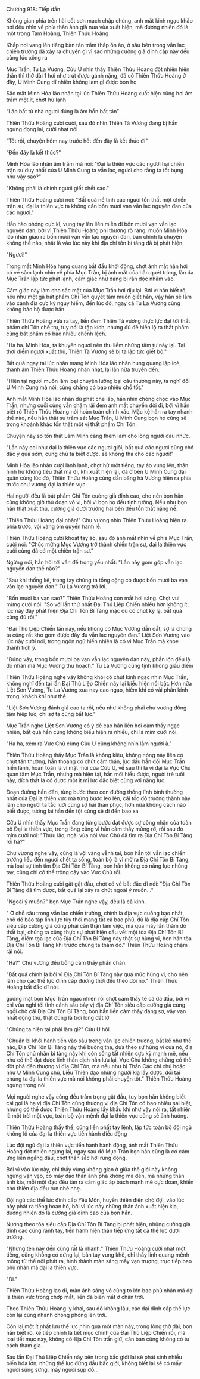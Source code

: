 




Chương 918: Tiếp dẫn


Không gian phía trên hài cốt sơn mạch chập chùng, anh mắt kinh ngạc khắp nơi đều nhìn về phía thân ảnh già nua vừa xuất hiện, mà đương nhiên đó là một trong Tam Hoàng, Thiên Thứu Hoàng

Khắp nơi vang lên tiếng bàn tán trầm thấp ồn ào, ở sâu bên trong vẫn lạc chiến trường đã xảy ra chuyện gì vì sao những cường giả đỉnh cấp này đều cùng lúc xông ra

Mục Trần, Tu La Vương, Cửu U nhìn thấy Thiên Thứu Hoàng đột nhiên hiện thân thì thở dài 1 hơi như trút được gánh nặng, đã có Thiên Thứu Hoàng ở đây, U Minh Cung dĩ nhiên không làm gì được bọn họ

Sắc mặt Minh Hỏa lão nhân tại lúc Thiên Thứu Hoàng xuất hiện cũng hơi âm trầm một ít, chợt hừ lạnh

“Lão bất tử nhà ngươi đúng là âm hồn bất tán”

Thiên Thứu Hoàng cười cười, sau đó nhìn Thiên Tà Vương đang bị hắn ngưng đọng lại, cười nhạt nói

“Tốt rồi, chuyện hôm nay trước hết đến đây là kết thúc đi"

“Đến đây là kết thúc?"

Minh Hỏa lão nhân âm trầm mà nói: "Đại la thiên vực các ngươi hại chiến trận sư duy nhất của U Minh Cung ta vẫn lạc, ngươi cho rằng ta tốt bụng như vậy sao?"

"Không phải là chính ngươi giết chết sao."

Thiên Thứu Hoàng cười nói: "Bất quá nể tình các ngươi tổn thất một chiến trận sư, đại la thiên vực ta không cần bốn mươi vạn vẫn lạc nguyên đan của các ngươi."

Hắn hào phóng cực kì, vung tay lên liền miễn đi bốn mươi vạn vẫn lạc nguyên đan, bởi vì Thiên Thứu Hoàng phi thường rõ ràng, muốn Minh Hỏa lão nhân giao ra bốn mươi vạn vẫn lạc nguyên đan, bản chính là chuyện không thể nào, nhất là vào lúc này khi địa chí tôn bí tàng đã bị phát hiện

"Ngươi!"

Trong mắt Minh Hỏa hung quang bắt đầu khởi động, chợt ánh mắt hắn hơi có vẻ sâm lạnh nhìn về phía Mục Trần, bị ánh mắt của hắn quét trúng, làn da Mục Trần lập tức phát lạnh, cảm giác như đang bị rắn độc nhằm vào.

Cảm giác này làm cho sắc mặt của Mục Trần hơi dịu lại. Bởi vì hắn biết rõ, nếu như một gã bát phẩm Chí Tôn quyết tâm muốn giết hắn, vậy hắn sẽ lâm vào cảnh địa cực kỳ nguy hiểm, đến lúc đó, ngay cả Tu La Vương cũng không bảo hộ được hắn.

Thiên Thứu Hoàng vừa ra tay, liền đem Thiên Tà vương thực lực đạt tới thất phẩm chí Tôn chế trụ, tuy nói là tập kích, nhưng đủ để hiển lộ ra thất phẩm cùng bát phẩm có bao nhiêu chênh lệch.

"Ha ha. Minh Hỏa, ta khuyên ngươi nên thu liễm những tâm tư này lại. Tại thời điểm ngươi xuất thủ, Thiên Tà Vương sẽ bị ta lập tức giết bỏ."

Bất quá ngay tại lúc nhãn mang Minh Hỏa lão nhân hung quang lập loè, thanh âm Thiên Thứu Hoàng nhàn nhạt, lại lần nữa truyền đến.

"Hiện tại ngươi muốn làm loại chuyện lưỡng bại câu thương này, ta nghĩ đối U Minh Cung mà nói, cũng chẳng có bao nhiêu chỗ tốt."

Ánh mắt Minh Hỏa lão nhân dũ phát che lấp, hắn nhìn chòng chọc vào Mục Trần, nhưng cuối cùng vẫn chậm rãi đem ánh mắt chuyển dời đi, bởi vì hắn biết rõ Thiên Thứu Hoàng nói hoàn toàn chính xác. Mặc kệ hắn ra tay nhanh thế nào, nếu hắn thật sự trảm sát Mục Trần, U Minh Cung bọn họ cũng sẽ trong khoảnh khắc tổn thất một vị thất phẩm Chí Tôn.

Chuyện này so tổn thất Lâm Minh càng thêm làm cho lòng người đau nhức.

"Lần này coi như đại la thiên vực các ngươi giỏi, bất quá các ngươi cũng chớ đắc ý quá sớm, cung chủ ta biết được. sẽ không tha cho các ngươi!"

Minh Hỏa lão nhân cười lành lạnh, chợt hừ một tiếng, tay áo vung lên, thân hình hư không tiêu thất mà đi, khi xuất hiện lại, đã ở bên U Minh Cung đại quân cùng lúc đó, Thiên Thứu Hoàng cũng dẫn băng hà Vương hiện ra phía trước chư vương đại la thiên vực

Hai người đều là bát phẩm Chí Tôn cường giả đỉnh cao, cho nên bọn hắn cũng không giở thủ đoạn vô vị, bởi vì bọn họ đều tinh tường. Nếu như bọn hắn thật xuất thủ, cường giả dưới trướng hai bên đều tổn thất nặng nề.

"Thiên Thứu Hoàng đại nhân!" Chư vương nhìn Thiên Thứu Hoàng hiện ra phía trước, vội vàng ôm quyền hành lễ.

Thiên Thứu Hoàng cười khoát tay áo, sau đó ánh mắt nhìn về phía Mục Trần, cười nói: "Chúc mừng Mục Vương trở thành chiến trận sư, đại la thiên vực cuối cùng đã có một chiến trận sư."

Ngừng nói, hắn hỏi tới vấn đề trọng yếu nhất: "Lần này gom góp vẫn lạc nguyên đan thế nào?"

"Sau khi thống kê, trong tay chúng ta tổng cộng có được bốn mươi ba vạn vẫn lạc nguyên đan." Tu La Vương trả lời.

"Bốn mươi ba vạn sao?" Thiên Thứu Hoàng con mắt hơi sáng. Chợt vui mừng cười nói: "So với lần thứ nhất Đại Thú Liệp Chiến nhiều hơn không ít, lúc này đây phát hiện Địa Chí Tôn Bí Tàng mặc dù có chút kỳ lạ, bất quá cũng đủ rồi."

"Đại Thú Liệp Chiến lần này, nếu không có Mục Vương dẫn dắt, sợ là chúng ta cũng rất khó gom được đầy đủ vẫn lạc nguyên đan." Liệt Sơn Vương vào lúc này cười nói, trong ngôn ngữ hiển nhiên là có vì Mục Trần mà khoe thành tích ý.

"Đúng vậy, trong bốn mươi ba vạn vẫn lạc nguyên đan này, phần lớn đều là do nhân mã Mục Vương thu hoạch." Tu La Vương cũng tịnh không giấu diếm

Thiên Thứu Hoàng nghe vậy không khỏi có chút kinh ngạc nhìn Mục Trần, không nghĩ đến tại lần Đại Thú Liệp Chiến này lại biểu hiện nổi bật. Hơn nữa Liệt Sơn Vương, Tu La Vương xưa nay cao ngạo, hiếm khi có vài phần kính trọng, khách khí như thế.

"Liệt Sơn Vương đánh giá cao ta rồi, nếu như không phải chư vương đồng tâm hiệp lực, chỉ sợ ta cũng bất lực."

Mục Trần nghe Liệt Sơn Vương có ý đề cao hắn liền hơi cảm thấy ngạc nhiên, bất quá hắn cũng không biểu hiện ra nhiều, chỉ là mỉm cười nói.

"Ha ha, xem ra Vực Chủ cùng Cửu U cũng không nhìn lầm người à."

Thiên Thứu Hoàng thấy Mục Trần là không kiêu, không nóng nảy liên có chút tán thưởng, hắn thoáng có chút cảm thán, lúc đầu hắn đối Mục Trần hiền lành, hoàn toàn là vì mặt mũi của Cửu U, về sau thì là vì đại la Vực Chủ quan tâm Mục Trần, nhưng mà hiện tại, hắn mới hiểu được, người trẻ tuổi này, đích thật là có được một ít mị lực đặc biệt cùng với năng lực.

Đoạn đường hắn đến, từng bước theo con đường thống lĩnh bình thường nhất của Đại la thiên vực mà từng bước leo lên, cái tốc độ trưởng thành này làm cho người ta tắc luỡi cùng sợ hãi thán phục, hơn nữa không cách nào biết được, tương lai hắn đến tột cùng sẽ đi đến bao xa

Cửu U nhìn thấy Mục Trần đang từng bước đạt được sự công nhận của toàn bộ Đại la thiên vực, trong lòng cũng vì hắn cảm thấy mừng rỡ, rồi sau đó mỉm cười nói: "Thứu lão, ngài vừa nói Vực Chủ đã tìm ra Địa Chí Tôn Bí Tàng rồi hả?"

Chư vương nghe vậy, cũng là vội vàng vễnh tai, bọn hắn tới vẫn lạc chiến trường liều đến ngươi chết ta sống, toàn bộ là vì mở ra Địa Chí Tôn Bí Tàng, mà loại sự tình tìm Địa Chí Tôn Bí Tàng, bọn hắn không có năng lực nhúng tay, cũng chỉ có thể trông cậy vào Vực Chủ rồi.

Thiên Thứu Hoàng cười gật gật đầu, chợt có vẻ bất đắc dĩ nói: "Địa Chí Tôn Bí Tàng đã tìm được, bất quá lại xảy ra chút ngoài ý muốn..."

"Ngoài ý muốn?" bọn Mục Trần nghe vậy, đều là cả kinh.

" Ở chỗ sâu trong vẫn lạc chiến trường, chính là địa vực cuồng bạo nhất, chỗ đó bão táp linh lực tùy thời mang tất cả bao phủ, dù là địa cấp Chí Tôn siêu cấp cường giả cũng phải cẩn thận làm việc, mà qua mấy lần thăm dò thất bại, chúng ta cũng thực sự phát hiện dấu vết một tòa Địa Chí Tôn Bí Tàng, điểm tọa lạc của Địa Chí Tôn Bí Tàng này thật sự hùng vĩ, hơn hẳn tòa Địa Chí Tôn Bí Tàng khi trước chúng ta thăm dò." Thiên Thứu Hoàng chậm rãi nói.

"Hả?" Chư vương đều bỗng cảm thấy phấn chấn.

"Bất quá chính là bởi vì Địa Chí Tôn Bí Tàng này quá mức hùng vĩ, cho nên làm cho các thế lực đỉnh cấp đương thời đều theo dõi nó." Thiên Thứu Hoàng bất đắc dĩ nói.

gương mặt bọn Mục Trần ngạc nhiên rồi chợt cảm thấy tê cả da đầu, bởi vì chỉ vừa nghĩ tới tình cảnh sáu bảy vị địa Chí Tôn siêu cấp cường giả cùng ngồi chờ cái Địa Chí Tôn Bí Tàng, bọn hắn liền cảm thấy đáng sợ, vậy vạn nhất động thủ, thật đúng là trời long đất lở

"Chúng ta hiện tại phải làm gì?" Cửu U hỏi.

"Chuẩn bị khởi hành tiến vào sâu trong vẫn lạc chiến trường, bất kể như thế nào, Địa Chí Tôn Bí Tàng này thể buông tha, dựa theo sự hùng vĩ của nó, địa Chí Tôn chủ nhân bí tàng này khi còn sống tất nhiên cực kỳ mạnh mẽ, nếu như có thể đạt được linh thần dịch hắn lưu lại, Vực Chủ không chừng có thể đột phá đến thượng vị địa Chí Tôn, mà nếu như bị Thần Các chi chủ hoặc như U Minh Cung chủ, Liễu Thiên đạo những người kia lấy được, đối tại chúng ta đại la thiên vực mà nói không phải chuyện tốt." Thiên Thứu Hoàng ngưng trọng nói.

Mọi người nghe vậy cũng đều trầm trọng gật đầu, tuy bọn hắn không biết cái gọi là hạ vị địa Chí Tôn cùng thượng vị địa Chí Tôn có bao nhiêu sai biệt, nhưng có thể được Thiên Thứu Hoàng lấy khẩu khí như vậy nói ra, tất nhiên là một trời một vực, toàn bộ vận mệnh đại la thiên vực cũng sẽ ảnh hưởng.

Thiên Thứu Hoàng thấy thế, cũng liền phất tay lệnh, lập tức toàn bộ đội ngũ khổng lồ của đại la thiên vực tiến hành điều động

Lúc đội ngũ đại la thiên vực tiến hành hành động, ánh mắt Thiên Thứu Hoàng đột nhiên ngưng lại, ngay sau đó Mục Trần bọn hắn cũng là có cảm ứng liền ngẩng đầu, chợt thần sắc hơi rung động.

Bởi vì vào lúc này, chỉ thấy vùng không gian ở giữa thế giới này không ngừng vặn vẹo, có mấy đạo thân ảnh phá không mà đến, mà những thân ảnh kia, mỗi một đạo đều tản ra cảm giác áp bách mạnh mẽ cực đoan, khiến cho thiên địa đều run nhè nhẹ.

Đội ngũ các thế lực đỉnh cấp Yêu Môn, huyền thiên điện chờ đợi, vào lúc này phát ra tiếng hoan hô, bởi vì lúc này những thân ảnh xuất hiện kia, đương nhiên đó là cường giả đỉnh cao của bọn hắn.

Nương theo tòa siêu cấp Địa Chí Tôn Bí Tàng bị phát hiện, những cường giả đỉnh cao cũng rảnh tay, tiến hành hiện thân tiếp ứng tất cả thế lực dưới trướng.

"Những tên này đến cũng rất là nhanh." Thiên Thứu Hoàng cười nhạt một tiếng, cũng không có dừng lại, bàn tay vung khẽ, chỉ thấy linh quang mênh mông từ thể nội phát ra, hình thành màn sáng mấy vạn trượng, trực tiếp bao phủ nhân mã đại la thiên vực.

"Đi."

Thiên Thứu Hoàng lao đi, màn ánh sáng vô cùng to lớn bao phủ nhân mã đại la thiên vực trong chớp mắt, liền đã biến mất ở chân trời.

Theo Thiên Thứu Hoàng ly khai, sau đó không lâu, các đại đỉnh cấp thế lực còn lại cũng nhanh chóng phóng lên trời.

Còn lại một ít nhất lưu thế lực nhìn qua một màn này, trong lòng thở dài, bọn hắn biết rõ, kế tiếp chính là tiết mục chính của Đại Thú Liệp Chiến rồi, mà loại tiết mục này, không có Địa Chí Tôn trấn giữ, căn bản cũng không có tư cách tham gia.

Sau lần Đại Thú Liệp Chiến này bên trong bắc giới lại sẽ phát sinh nhiều biến hóa lớn, những thế lực đứng đầu bắc giới, không biết lại sẽ có mấy người sừng sững, mấy người sụp đổ...




